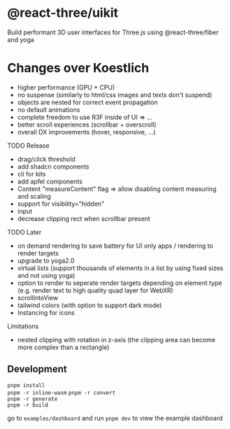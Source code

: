 <h1>@react-three/uikit</h1>

Build performant 3D user interfaces for Three.js using @react-three/fiber and yoga

# Changes over Koestlich

- higher performance (GPU + CPU)
- no suspense (similarly to html/css images and texts don't suspend)
- objects are nested for correct event propagation
- no default animations
- complete freedom to use R3F inside of UI => <Content>...</Content>
- better scroll experiences (scrollbar + overscroll)
- overall DX improvements (hover, responsive, ...)

TODO Release

- drag/click threshold
- add shadcn components
- cli for kits
- add apfel components
- Content "measureContent" flag => allow disabling content measuring and scaling
- support for visibility="hidden"
- input
- decrease clipping rect when scrollbar present

TODO Later

- on demand rendering to save battery for UI only apps / rendering to render targets
- upgrade to yoga2.0
- virtual lists (support thousands of elements in a list by using fixed sizes and not using yoga)
- option to render to seperate render targets depending on element type (e.g. render text to high quality quad layer for WebXR)
- scrollIntoView
- tailwind colors (with option to support dark mode)
- Instancing for icons

Limitations

- nested clipping with rotation in z-axis (the clipping area can become more complex than a rectangle)

## Development

`pnpm install`  
`pnpm -r inline-wasm`
`pnpm -r convert`  
`pnpm -r generate`  
`pnpm -r build`  

go to `examples/dashboard` and run `pnpm dev` to view the example dashboard
